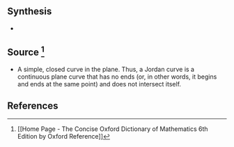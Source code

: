 ## Synthesis
- 
## Source [^1]
- A simple, closed curve in the plane. Thus, a Jordan curve is a continuous plane curve that has no ends (or, in other words, it begins and ends at the same point) and does not intersect itself.
## References

[^1]: [[Home Page - The Concise Oxford Dictionary of Mathematics 6th Edition by Oxford Reference]]